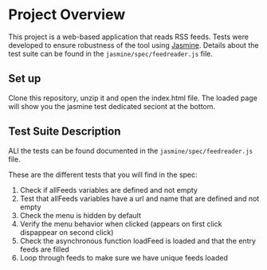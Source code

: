 # Project Overview

This project is a web-based application that reads RSS feeds. Tests were developed to ensure robustness of the tool using [Jasmine](http://jasmine.github.io/). Details about the test suite can be found in the `jasmine/spec/feedreader.js` file.

##  Set up
Clone this repository, unzip it and open the index.html file. The loaded page will show you the jasmine test dedicated seciont at the bottom.

## Test Suite Description
ALl the tests can be found documented in the `jasmine/spec/feedreader.js` file.

These are the different tests that you will find in the spec:
1. Check if allFeeds variables are defined and not empty
2. Test that allFeeds variables have a url and name that are defined and not empty
3. Check the menu is hidden by default
4. Verify the menu behavior when clicked (appears on first click dispappear on second click)
5. Check the asynchronous function loadFeed is loaded and that the entry feeds are filled
6. Loop through feeds to make sure we have unique feeds loaded